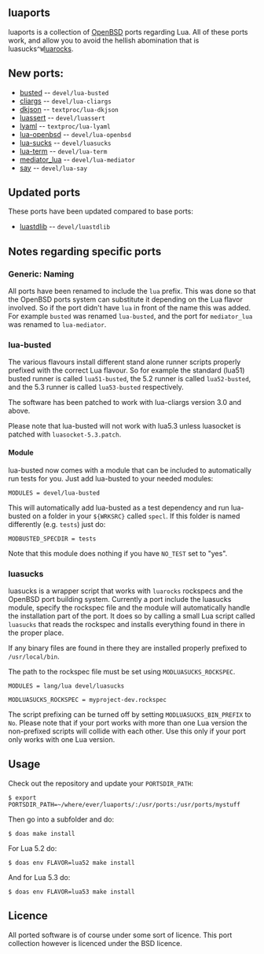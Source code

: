 ## luaports

luaports is a collection of [OpenBSD](http://openbsd.org) ports regarding
Lua. All of these ports work, and allow you to avoid the hellish abomination
that is luasucks```^W```[luarocks](https://luarocks.org/).

## New ports:

* [busted](https://github.com/olivine-labs/busted) -- ```devel/lua-busted```
* [cliargs](https://github.com/amireh/lua_cliargs) -- ```devel/lua-cliargs```
* [dkjson](https://github.com/luadist/dkjson) -- ```textproc/lua-dkjson```
* [luassert](https://github.com/olivine-labs/luassert) -- ```devel/luassert```
* [lyaml](https://github.com/gvvaughan/lyaml) -- ```textproc/lua-lyaml```
* [lua-openbsd](https://github.com/n0la/lua-openbsd) -- ```devel/lua-openbsd```
* [lua-sucks](https://github.com/n0la/luasucks) -- ```devel/luasucks```
* [lua-term](https://github.com/hoelzro/lua-term) -- ```devel/lua-term```
* [mediator_lua](https://github.com/olivine-labs/mediator_lua) -- ```devel/lua-mediator```
* [say](https://github.com/olivine-labs/say) -- ```devel/lua-say```

## Updated ports

These ports have been updated compared to base ports:

* [luastdlib](https://github.com/lua-stdlib/lua-stdlib) -- ```devel/luastdlib```

## Notes regarding specific ports

### Generic: Naming

All ports have been renamed to include the ```lua``` prefix. This was done so
that the OpenBSD ports system can substitute it depending on the Lua flavor
involved. So if the port didn't have ```lua``` in front of the name this was
added. For example ```busted``` was renamed ```lua-busted```, and the port for
```mediator_lua``` was renamed to ```lua-mediator```.

### lua-busted

The various flavours install different stand alone runner scripts properly
prefixed with the correct Lua flavour. So for example the standard (lua51)
busted runner is called ```lua51-busted```, the 5.2 runner is called
```lua52-busted```, and the 5.3 runner is called ```lua53-busted```
respectively.

The software has been patched to work with lua-cliargs version 3.0 and above.

Please note that lua-busted will not work with lua5.3 unless luasocket is
patched with ```luasocket-5.3.patch```.

#### Module

lua-busted now comes with a module that can be included to automatically run
tests for you. Just add lua-busted to your needed modules:

```
MODULES = devel/lua-busted
```

This will automatically add lua-busted as a test dependency and run lua-busted
on a folder in your ```${WRKSRC}``` called ```specl```. If this folder is named
differently (e.g. ```tests```) just do:

```
MODBUSTED_SPECDIR = tests
```

Note that this module does nothing if you have ```NO_TEST``` set to "yes".

### luasucks

luasucks is a wrapper script that works with ```luarocks``` rockspecs and the
OpenBSD port building system. Currently a port include the luasucks module,
specify the rockspec file and the module will automatically handle the
installation part of the port. It does so by calling a small Lua script called
```luasucks``` that reads the rockspec and installs everything found in there
in the proper place.

If any binary files are found in there they are installed properly prefixed to
```/usr/local/bin```.

The path to the rockspec file must be set using ```MODLUASUCKS_ROCKSPEC```.

```
MODULES = lang/lua devel/luasucks

MODLUASUCKS_ROCKSPEC = myproject-dev.rockspec
```

The script prefixing can be turned off by setting ```MODLUASUCKS_BIN_PREFIX```
to ```No```. Please note that if your port works with more than one Lua
version the non-prefixed scripts will collide with each other. Use this only
if your port only works with one Lua version.

## Usage

Check out the repository and update your ```PORTSDIR_PATH```:

```
$ export PORTSDIR_PATH=~/where/ever/luaports/:/usr/ports:/usr/ports/mystuff
```

Then go into a subfolder and do:

```
$ doas make install
```

For Lua 5.2 do:

```
$ doas env FLAVOR=lua52 make install
```

And for Lua 5.3 do:

```
$ doas env FLAVOR=lua53 make install
```

## Licence

All ported software is of course under some sort of licence. This port
collection however is licenced under the BSD licence.
